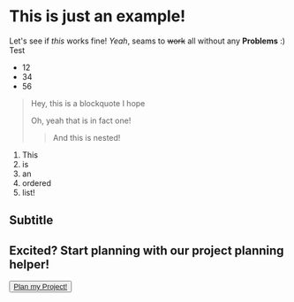 # This is just an example!
Let's see if *this* works fine!
_Yeah_, seams to ~~work~~ all without any **Problems** :)
<br> Test
- 12
- 34
- 56  

> Hey, this is a blockquote I hope
>
> Oh, yeah that is in fact one!
>> And this is nested!

1. This
2. is
3. an
4. ordered
5. list!

## Subtitle

<?php echo "Testing php!"; ?>

<div class="section-content">
  <h2>Excited? Start planning with our project planning helper!</h2>
  <button class="primary cta">
    <a href="planner">Plan my Project!</a>
  </button>
</div>
